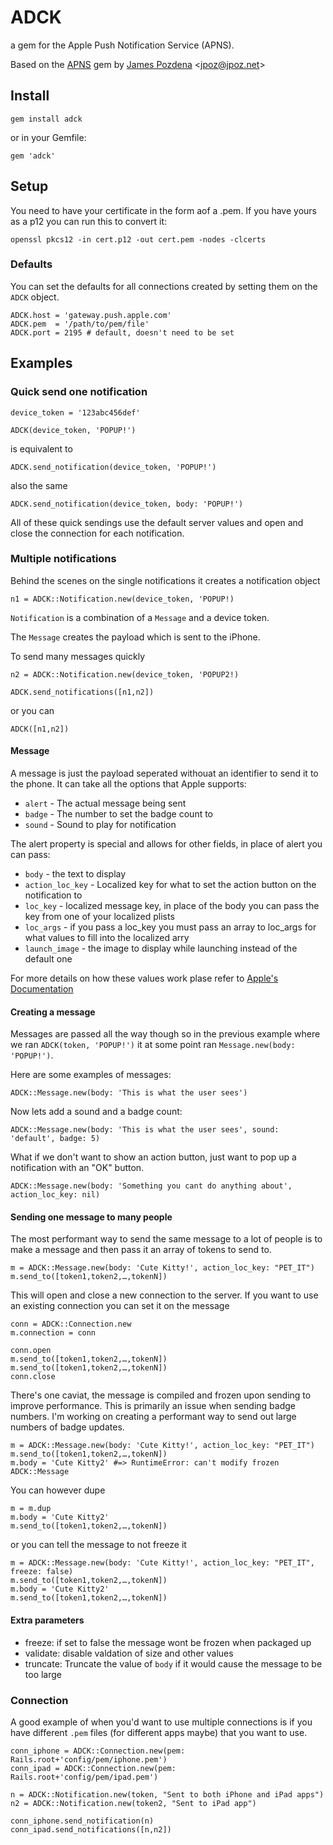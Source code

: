 # ADCK

a gem for the Apple Push Notification Service (APNS).

Based on the [APNS](https://github.com/jpoz/apns) gem by [James Pozdena](https://github.com/jpoz) \<<jpoz@jpoz.net>>

## Install

    gem install adck

or in your Gemfile:

    gem 'adck'

## Setup

You need to have your certificate in the form aof a .pem. If you have yours as a p12 you can run this to convert it:

	openssl pkcs12 -in cert.p12 -out cert.pem -nodes -clcerts

### Defaults

You can set the defaults for all connections created by setting them on the `ADCK` object.

	ADCK.host = 'gateway.push.apple.com'
	ADCK.pem  = '/path/to/pem/file'
	ADCK.port = 2195 # default, doesn't need to be set

## Examples

### Quick send one notification

	device_token = '123abc456def'

	ADCK(device_token, 'POPUP!')

is equivalent to

	ADCK.send_notification(device_token, 'POPUP!')

also the same

	ADCK.send_notification(device_token, body: 'POPUP!')

All of these quick sendings use the default server values and open and close the connection for each notification.

### Multiple notifications

Behind the scenes on the single notifications it creates a notification object

	n1 = ADCK::Notification.new(device_token, 'POPUP!)

`Notification` is a combination of a `Message` and a device token.

The `Message` creates the payload which is sent to the iPhone.

To send many messages quickly

	n2 = ADCK::Notification.new(device_token, 'POPUP2!)

	ADCK.send_notifications([n1,n2])

or you can

	ADCK([n1,n2])

#### Message

A message is just the payload seperated withouat an identifier to send it to the phone. It can take all the options that Apple supports:

* `alert` - The actual message being sent
* `badge` - The number to set the badge count to
* `sound` - Sound to play for notification

The alert property is special and allows for other fields, in place of alert you can pass:

* `body` - the text to display
* `action_loc_key` - Localized key for what to set the action button on the notification to
* `loc_key` - localized message key, in place of the body you can pass the key from one of your localized plists
* `loc_args` - if you pass a loc_key you must pass an array to loc_args for what values to fill into the localized arry
* `launch_image` - the image to display while launching instead of the default one

For more details on how these values work plase refer to [Apple's Documentation](http://developer.apple.com/library/ios/documentation/NetworkingInternet/Conceptual/RemoteNotificationsPG/ApplePushService/ApplePushService.html)

#### Creating a message

Messages are passed all the way though so in the previous example where we ran `ADCK(token, 'POPUP!')` it at some point ran `Message.new(body: 'POPUP!')`.

Here are some examples of messages:

	ADCK::Message.new(body: 'This is what the user sees')

Now lets add a sound and a badge count:

	ADCK::Message.new(body: 'This is what the user sees', sound: 'default', badge: 5)

What if we don't want to show an action button, just want to pop up a notification with an "OK" button.

	ADCK::Message.new(body: 'Something you cant do anything about', action_loc_key: nil)

#### Sending one message to many people

The most performant way to send the same message to a lot of people is to make a message and then pass it an array of tokens to send to.

	m = ADCK::Message.new(body: 'Cute Kitty!', action_loc_key: "PET_IT")
	m.send_to([token1,token2,…,tokenN])

This will open and close a new connection to the server. If you want to use an existing connection you can set it on the message

	conn = ADCK::Connection.new
	m.connection = conn

	conn.open
	m.send_to([token1,token2,…,tokenN])
	m.send_to([token1,token2,…,tokenN])
	conn.close


There's one caviat, the message is compiled and frozen upon sending to improve performance. This is primarily an issue when sending badge numbers. I'm working on creating a performant way to send out large numbers of badge updates.

	m = ADCK::Message.new(body: 'Cute Kitty!', action_loc_key: "PET_IT")
	m.send_to([token1,token2,…,tokenN])
	m.body = 'Cute Kitty2' #=> RuntimeError: can't modify frozen ADCK::Message

You can however dupe

	m = m.dup
	m.body = 'Cute Kitty2'
	m.send_to([token1,token2,…,tokenN])

or you can tell the message to not freeze it

	m = ADCK::Message.new(body: 'Cute Kitty!', action_loc_key: "PET_IT", freeze: false)
	m.send_to([token1,token2,…,tokenN])
	m.body = 'Cute Kitty2'
	m.send_to([token1,token2,…,tokenN])

#### Extra parameters

* freeze: if set to false the message wont be frozen when packaged up
* validate: disable valdation of size and other values
* truncate: Truncate the value of `body` if it would cause the message to be too
large

### Connection

A good example of when you'd want to use multiple connections is if you have different `.pem` files (for different apps maybe) that you want to use.

	conn_iphone = ADCK::Connection.new(pem: Rails.root+'config/pem/iphone.pem')
	conn_ipad = ADCK::Connection.new(pem: Rails.root+'config/pem/ipad.pem')

	n = ADCK::Notification.new(token, "Sent to both iPhone and iPad apps")
	n2 = ADCK::Notification.new(token2, "Sent to iPad app")

	conn_iphone.send_notification(n)
	conn_ipad.send_notifications([n,n2])
